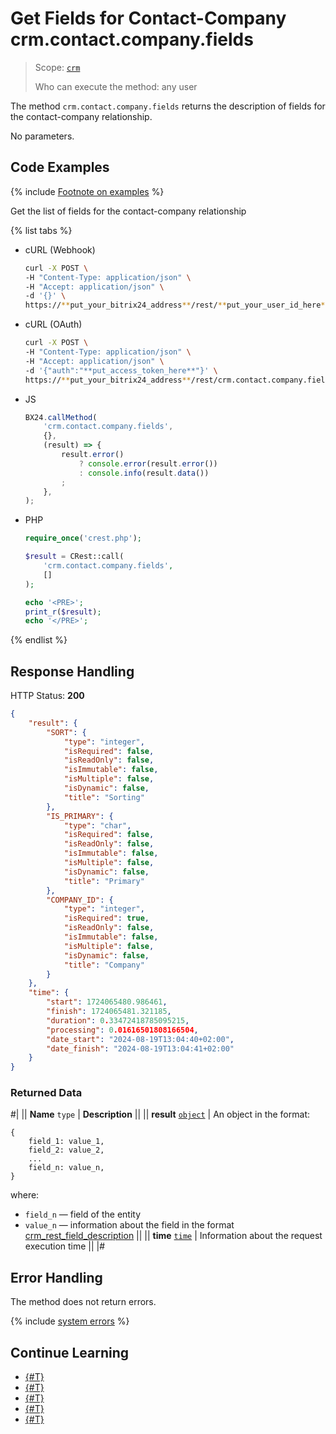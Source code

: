 # Get Fields for Contact-Company crm.contact.company.fields

> Scope: [`crm`](../../../scopes/permissions.md)
>
> Who can execute the method: any user

The method `crm.contact.company.fields` returns the description of fields for the contact-company relationship.

No parameters.

## Code Examples

{% include [Footnote on examples](../../../../_includes/examples.md) %}

Get the list of fields for the contact-company relationship

{% list tabs %}

- cURL (Webhook)

    ```bash
    curl -X POST \
    -H "Content-Type: application/json" \
    -H "Accept: application/json" \
    -d '{}' \
    https://**put_your_bitrix24_address**/rest/**put_your_user_id_here**/**put_your_webhook_here**/crm.contact.company.fields
    ```

- cURL (OAuth)

    ```bash
    curl -X POST \
    -H "Content-Type: application/json" \
    -H "Accept: application/json" \
    -d '{"auth":"**put_access_token_here**"}' \
    https://**put_your_bitrix24_address**/rest/crm.contact.company.fields
    ```

- JS

    ```js
    BX24.callMethod(
        'crm.contact.company.fields',
        {},
        (result) => {
            result.error()
                ? console.error(result.error())
                : console.info(result.data())
            ;
        },
    );
    ```

- PHP

    ```php
    require_once('crest.php');

    $result = CRest::call(
        'crm.contact.company.fields',
        []
    );

    echo '<PRE>';
    print_r($result);
    echo '</PRE>';
    ```

{% endlist %}

## Response Handling

HTTP Status: **200**

```json
{
    "result": {
        "SORT": {
            "type": "integer",
            "isRequired": false,
            "isReadOnly": false,
            "isImmutable": false,
            "isMultiple": false,
            "isDynamic": false,
            "title": "Sorting"
        },
        "IS_PRIMARY": {
            "type": "char",
            "isRequired": false,
            "isReadOnly": false,
            "isImmutable": false,
            "isMultiple": false,
            "isDynamic": false,
            "title": "Primary"
        },
        "COMPANY_ID": {
            "type": "integer",
            "isRequired": true,
            "isReadOnly": false,
            "isImmutable": false,
            "isMultiple": false,
            "isDynamic": false,
            "title": "Company"
        }
    },
    "time": {
        "start": 1724065480.986461,
        "finish": 1724065481.321185,
        "duration": 0.33472418785095215,
        "processing": 0.01616501808166504,
        "date_start": "2024-08-19T13:04:40+02:00",
        "date_finish": "2024-08-19T13:04:41+02:00"
    }
}
```

### Returned Data

#|
|| **Name**
`type` | **Description** ||
|| **result**
[`object`][1] | An object in the format:
```
{
    field_1: value_1,
    field_2: value_2,
    ...
    field_n: value_n,
}
```

where:
- `field_n` — field of the entity
- `value_n` — information about the field in the format [crm_rest_field_description](../../data-types.md#crm_rest_field_description) ||
|| **time**
[`time`][1] | Information about the request execution time ||
|#

## Error Handling

The method does not return errors.

{% include [system errors](../../../../_includes/system-errors.md) %}

## Continue Learning

- [{#T}](./crm-contact-company-add.md)
- [{#T}](./crm-contact-company-delete.md)
- [{#T}](./crm-contact-company-items-get.md)
- [{#T}](./crm-contact-company-items-set.md)
- [{#T}](./crm-contact-company-items-delete.md)

[1]: ../../../data-types.md